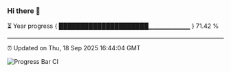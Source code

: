 ### Hi there 👋

⏳ Year progress { █████████████████████▁▁▁▁▁▁▁▁▁ } 71.42 %

---

⏰ Updated on Thu, 18 Sep 2025 16:44:04 GMT

![Progress Bar CI](https://github.com/IshwaranRudhara/GIT-ACTION/workflows/Progress%20Bar%20CI/badge.svg)
